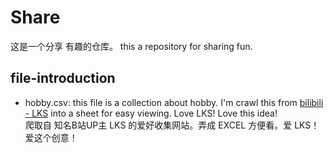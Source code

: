 # Share
这是一个分享 有趣的仓库。
this a repository for sharing fun.

## file-introduction
 - hobby.csv: this file  is a collection about hobby. I'm crawl this from  [bilibili - LKS](https://www.bilibili.com/video/BV1aY4y1x7Jw?spm_id_from=333.999.0.0) into a sheet for easy viewing. Love LKS! Love this idea!
    <br>
    爬取自 知名B站UP主 LKS 的爱好收集网站。弄成 EXCEL 方便看。爱 LKS！爱这个创意！